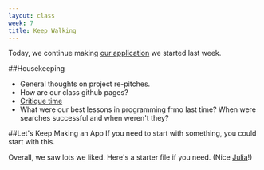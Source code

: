 ```yaml
---
layout: class
week: 7
title: Keep Walking
---
```


Today, we continue making [our application](http://projects.propublica.org/drug-labels/) we started last week.

##Housekeeping

- General thoughts on project re-pitches.
- How are our class github pages?
- [Critique time](https://github.com/kpq/nyu-data-journalism-fall-2014/wiki/Critique-schedule)
- What were our best lessons in programming frmo last time? When were searches successful and when weren't they?

##Let's Keep Making an App
If you need to start with something, you could start with this.

Overall, we saw lots we liked. Here's a starter file if you need. (Nice [Julia](http://juliashu.github.io/data-journalism/ProPublica%20Mimic/index.html)!)

